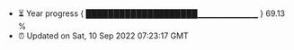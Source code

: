 - ⏳ Year progress { ████████████████████▁▁▁▁▁▁▁▁▁▁ } 69.13 %
- ⏰ Updated on Sat, 10 Sep 2022 07:23:17 GMT

